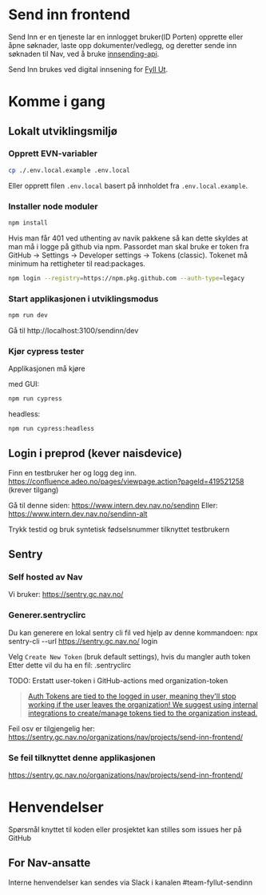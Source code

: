 # Send inn frontend

Send Inn er en tjeneste lar en innlogget bruker(ID Porten) opprette eller åpne søknader, laste opp dokumenter/vedlegg, og deretter sende inn søknaden til Nav, ved å bruke [innsending-api](https://github.com/navikt/innsending-api/).

Send Inn brukes ved digital innsening for [Fyll Ut](https://github.com/navikt/skjemabygging-formio).

# Komme i gang

## Lokalt utviklingsmiljø

### Opprett EVN-variabler

```bash
cp ./.env.local.example .env.local
```

Eller opprett filen `.env.local` basert på innholdet fra `.env.local.example`.

### Installer node moduler

```bash
npm install
```

Hvis man får 401 ved uthenting av navik pakkene så kan dette skyldes at man må i logge på github via npm.
Passordet man skal bruke er token fra GitHub -> Settings -> Developer settings -> Tokens (classic).
Tokenet må minimum ha rettigheter til read:packages.

```bash
npm login --registry=https://npm.pkg.github.com --auth-type=legacy
```

### Start applikasjonen i utviklingsmodus

```bash
npm run dev
```

Gå til http://localhost:3100/sendinn/dev

### Kjør cypress tester

Applikasjonen må kjøre

med GUI:

```bash
npm run cypress
```

headless:

```bash
npm run cypress:headless
```

## Login i preprod (kever naisdevice)

Finn en testbruker her og logg deg inn.
https://confluence.adeo.no/pages/viewpage.action?pageId=419521258 (krever tilgang)

Gå til denne siden:
https://www.intern.dev.nav.no/sendinn
Eller:
https://www.intern.dev.nav.no/sendinn-alt

Trykk testid og bruk syntetisk fødselsnummer tilknyttet testbrukern

## Sentry

### Self hosted av Nav

Vi bruker: https://sentry.gc.nav.no/

### Generer.sentryclirc

Du kan generere en lokal sentry cli fil ved hjelp av denne kommandoen:
npx sentry-cli --url https://sentry.gc.nav.no/ login

Velg `Create New Token` (bruk default settings), hvis du mangler auth token
Etter dette vil du ha en fil: .sentryclirc

TODO: Erstatt user-token i GitHub-actions med organization-token

> [Auth Tokens are tied to the logged in user, meaning they'll stop working if the user leaves the organization! We suggest using internal integrations to create/manage tokens tied to the organization instead.](https://sentry.gc.nav.no/settings/nav/developer-settings/new-internal)

Feil osv er tilgjengelig her:
https://sentry.gc.nav.no/organizations/nav/projects/send-inn-frontend/

### Se feil tilknyttet denne applikasjonen

https://sentry.gc.nav.no/organizations/nav/projects/send-inn-frontend/

# Henvendelser

Spørsmål knyttet til koden eller prosjektet kan stilles som issues her på GitHub

## For Nav-ansatte

Interne henvendelser kan sendes via Slack i kanalen #team-fyllut-sendinn
